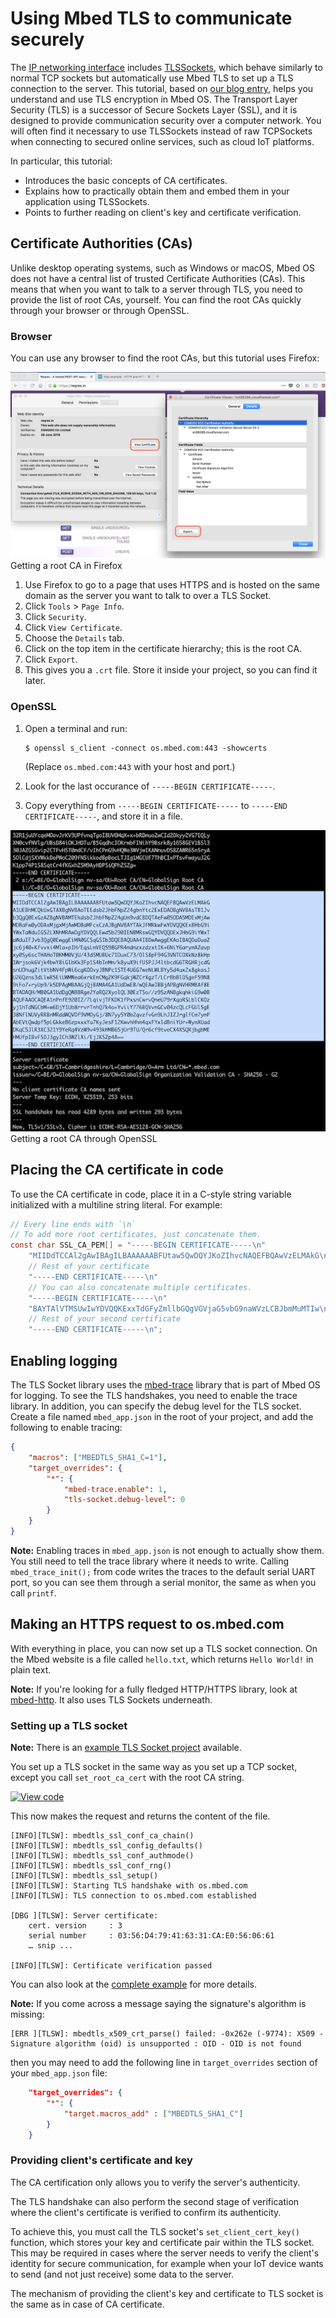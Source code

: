 <h1 id="tls-tutorial">Using Mbed TLS to communicate securely</h1>

The [IP networking interface](../apis/connectivity-architecture.html) includes [TLSSockets](../apis/tlssocket.html), which behave similarly to normal TCP sockets but automatically use Mbed TLS to set up a TLS connection to the server. This tutorial, based on [our blog entry](https://os.mbed.com/blog/entry/Adding-TLS-Sockets-to-Mbed-OS/), helps you understand and use TLS encryption in Mbed OS. The Transport Layer Security (TLS) is a successor of Secure Sockets Layer (SSL), and it is designed to provide communication security over a computer network. You will often find it necessary to use TLSSockets instead of raw TCPSockets when connecting to secured online services, such as cloud IoT platforms.

In particular, this tutorial:

- Introduces the basic concepts of CA certificates.
- Explains how to practically obtain them and embed them in your application using TLSSockets.
- Points to further reading on client's key and certificate verification.

## Certificate Authorities (CAs)

Unlike desktop operating systems, such as Windows or macOS, Mbed OS does not have a central list of trusted Certificate Authorities (CAs). This means that when you want to talk to a server through TLS, you need to provide the list of root CAs, yourself. You can find the root CAs quickly through your browser or through OpenSSL.

### Browser

You can use any browser to find the root CAs, but this tutorial uses Firefox:

<span class="images">![](../../../images/root-ca-selection.png "Getting root CA in Firefox")<span>Getting a root CA in Firefox</span></span>

1. Use Firefox to go to a page that uses HTTPS and is hosted on the same domain as the server you want to talk to over a TLS Socket.
1. Click `Tools` > `Page Info`.
1. Click `Security`.
1. Click `View Certificate`.
1. Choose the `Details` tab.
1. Click on the top item in the certificate hierarchy; this is the root CA.
1. Click `Export`.
1. This gives you a `.crt` file. Store it inside your project, so you can find it later.

### OpenSSL

1. Open a terminal and run:

   ```
   $ openssl s_client -connect os.mbed.com:443 -showcerts
   ```

   (Replace `os.mbed.com:443` with your host and port.)

1. Look for the last occurance of `-----BEGIN CERTIFICATE-----`.
1. Copy everything from `-----BEGIN CERTIFICATE-----` to `-----END CERTIFICATE-----`, and store it in a file.

<span class="images">![](../../../images/tlssocket02.png "Getting root CA via OpenSSL")<span>Getting a root CA through OpenSSL</span></span>

## Placing the CA certificate in code

To use the CA certificate in code, place it in a C-style string variable initialized with a multiline string literal. For example:

```c
// Every line ends with `\n`
// To add more root certificates, just concatenate them.
const char SSL_CA_PEM[] = "-----BEGIN CERTIFICATE-----\n"
    "MIIDdTCCAl2gAwIBAgILBAAAAAABFUtaw5QwDQYJKoZIhvcNAQEFBQAwVzELMAkG\n"
    // Rest of your certificate
    "-----END CERTIFICATE-----\n"
    // You can also concatenate multiple certificates.
    "-----BEGIN CERTIFICATE-----\n"
    "BAYTAlVTMSUwIwYDVQQKExxTdGFyZmllbGQgVGVjaG5vbG9naWVzLCBJbmMuMTIw\n"
    // Rest of your second certificate
    "-----END CERTIFICATE-----\n";
```

## Enabling logging

The TLS Socket library uses the [mbed-trace](https://github.com/ARMmbed/mbed-os/blob/1bbcfff8f331c2e00a3883ea27ca3c91461bc7a9/features/frameworks/mbed-trace/README.md) library that is part of Mbed OS for logging. To see the TLS handshakes, you need to enable the trace library. In addition, you can specify the debug level for the TLS socket. Create a file named `mbed_app.json` in the root of your project, and add the following to enable tracing:

```json
{
    "macros": ["MBEDTLS_SHA1_C=1"],
    "target_overrides": {
        "*": {
            "mbed-trace.enable": 1,
            "tls-socket.debug-level": 0
        }
    }
}
```

<span class="notes">**Note:** Enabling traces in `mbed_app.json` is not enough to actually show them. You still need to tell the trace library where it needs to write. Calling `mbed_trace_init();` from code writes the traces to the default serial UART port, so you can see them through a serial monitor, the same as when you call `printf`.</span>

## Making an HTTPS request to os.mbed.com

With everything in place, you can now set up a TLS socket connection. On the Mbed website is a file called `hello.txt`, which returns `Hello World!` in plain text.

<span class="notes">**Note:** If you're looking for a fully fledged HTTP/HTTPS library, look at [mbed-http](https://os.mbed.com/teams/sandbox/code/mbed-http/). It also uses TLS Sockets underneath.</span>

### Setting up a TLS socket

<span class="notes">**Note:** There is an [example TLS Socket project](https://github.com/ARMmbed/mbed-os-example-tls-socket) available.</span>

You set up a TLS socket in the same way as you set up a TCP socket, except you call `set_root_ca_cert` with the root CA string.

[![View code](https://www.mbed.com/embed/?url=https://github.com/ARMmbed/mbed-os-snippet-TLS_Communication/tree/v6.0)](https://github.com/ARMmbed/mbed-os-snippet-TLS_Communication/blob/v6.0/main.cpp)


This now makes the request and returns the content of the file.

```
[INFO][TLSW]: mbedtls_ssl_conf_ca_chain()
[INFO][TLSW]: mbedtls_ssl_config_defaults()
[INFO][TLSW]: mbedtls_ssl_conf_authmode()
[INFO][TLSW]: mbedtls_ssl_conf_rng()
[INFO][TLSW]: mbedtls_ssl_setup()
[INFO][TLSW]: Starting TLS handshake with os.mbed.com
[INFO][TLSW]: TLS connection to os.mbed.com established

[DBG ][TLSW]: Server certificate:
    cert. version     : 3
    serial number     : 03:56:D4:79:41:63:31:CA:E0:56:06:61
    … snip ...

[INFO][TLSW]: Certificate verification passed
```

You can also look at the [complete example](https://github.com/ARMmbed/mbed-os-example-tls-socket/blob/master/main.cpp) for more details.

<span class="notes">**Note:** If you come across a message saying the signature's algorithm is missing: <br>
```
[ERR ][TLSW]: mbedtls_x509_crt_parse() failed: -0x262e (-9774): X509 - Signature algorithm (oid) is unsupported : OID - OID is not found
```
then you may need to add the following line in `target_overrides` section of your `mbed_app.json` file:<br>
```json
    "target_overrides": {
        "*": {
            "target.macros_add" : ["MBEDTLS_SHA1_C"]
        }
    }
```
</span>

### Providing client's certificate and key

The CA certification only allows you to verify the server's authenticity.

The TLS handshake can also perform the second stage of verification where the client's certificate is verified to confirm its authenticity.

To achieve this, you must call the TLS socket's `set_client_cert_key()` function, which stores your key and certificate pair within the TLS socket. This may be required in cases where the server needs to verify the client's identity for secure communication, for example when your IoT device wants to send (and not just receive) some data to the server.

The mechanism of providing the client's key and certificate to TLS socket is the same as in case of CA certificate.

